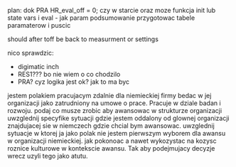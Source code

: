 

plan:
dok PRA
HR_eval_off = 0; czy w starcie oraz moze funkcja init lub state vars i eval - jak param
podsumowanie
przygotowac tabele paramaterow i puscic

should after toff be back to measurment or settings

nico sprawdzic:
- digimatic inch
- RES1??? bo nie wiem o co chodzilo
- PRA? cyz logika jest ok? jak to ma byc



jestem polakiem pracujacym zdalnie dla niemieckiej firmy bedac w jej organizacji jako zatrudniony na umowe o prace. Pracuje w dziale badan i rozwoju. podaj co musze zrobic aby awansowac w strukturze organizacji
uwzglednij specyfike sytuacji gdzie jestem oddalony od glownej organizacji znajdujacej sie w niemczech gdzie chcial bym awansowac. uwzglednij sytuacje w ktorej ja jako polak nie jestem pierwszym wyborem dla awansu w organizacji niemieckiej.
jak pokonoac a nawet wykozystac na kozysc roznice kulturowe w kontekscie awansu. Tak aby podejmujacy decyzje wrecz uzyli tego jako atutu.
